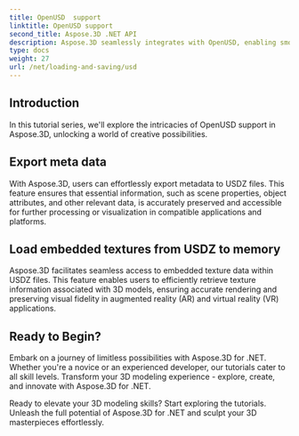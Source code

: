 ```yaml
---
title: OpenUSD  support
linktitle: OpenUSD support
second_title: Aspose.3D .NET API
description: Aspose.3D seamlessly integrates with OpenUSD, enabling smooth import and export of Universal Scene Description (USD) files for streamlined 3D content creation and manipulation.
type: docs
weight: 27
url: /net/loading-and-saving/usd
---
```

## Introduction

In this tutorial series, we'll explore the intricacies of OpenUSD support in Aspose.3D, unlocking a world of creative possibilities.

## Export meta data

With Aspose.3D, users can effortlessly export metadata to USDZ files. This feature ensures that essential information, such as scene properties, object attributes, and other relevant data, is accurately preserved and accessible for further processing or visualization in compatible applications and platforms.

## Load embedded textures from USDZ to memory

Aspose.3D facilitates seamless access to embedded texture data within USDZ files. This feature enables users to efficiently retrieve texture information associated with 3D models, ensuring accurate rendering and preserving visual fidelity in augmented reality (AR) and virtual reality (VR) applications.

## Ready to Begin?

Embark on a journey of limitless possibilities with Aspose.3D for .NET. Whether you're a novice or an experienced developer, our tutorials cater to all skill levels. Transform your 3D modeling experience - explore, create, and innovate with Aspose.3D for .NET.

Ready to elevate your 3D modeling skills? Start exploring the tutorials. Unleash the full potential of Aspose.3D for .NET and sculpt your 3D masterpieces effortlessly.